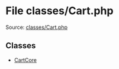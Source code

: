 File classes/Cart.php
=========

Source: [classes/Cart.php](https://github.com/PrestaShop/PrestaShop/blob/1.6.0.1/classes/Cart.php)


Classes
-------

* [CartCore](class.CartCore.md)

